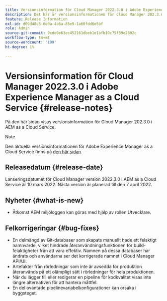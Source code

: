 ```yaml
---
title: Versionsinformation för Cloud Manager 2022.3.0 i Adobe Experience Manager as a Cloud Service
description: Det här är versionsinformationen för Cloud Manager 202.3.0 i AEM as a Cloud Service.
feature: Release Information
exl-id: d09d48c5-6e0a-4a6a-85e9-1a60fdd6e5bf
role: Admin
source-git-commit: 9cde6e63ec452161dbeb1e1bfb10c75f89e2692c
workflow-type: tm+mt
source-wordcount: '199'
ht-degree: 1%

---
```


# Versionsinformation för Cloud Manager 2022.3.0 i Adobe Experience Manager as a Cloud Service {#release-notes}

På den här sidan visas versionsinformation för Cloud Manager 202.3.0 i AEM as a Cloud Service.

>[!NOTE]
>
>Den aktuella versionsinformationen för Adobe Experience Manager as a Cloud Service finns på [den här sidan](/help/release-notes/release-notes-cloud/release-notes-current.md).

## Releasedatum {#release-date}

Lanseringsdatumet för Cloud Manager version 2022.3.0 i AEM as a Cloud Service är 10 mars 2022. Nästa version är planerad till den 7 april 2022.

## Nyheter {#what-is-new}

* Åtkomst AEM miljöloggen kan göras med hjälp av rollen Utvecklare.

## Felkorrigeringar {#bug-fixes}

* En delmängd av Git-databaser som skapats manuellt hade ett felaktigt namnvärde, vilket hindrade återanvändningsfunktionen för build-felaktigheter från att vara effektiv. Namnen på dessa databaser har ändrats och användarna ser det korrigerade namnet i Cloud Manager API/UI.
* Artefakter från rörledningar som inte är avsedda för produktion återanvänds på ett olämpligt sätt i rörledningar för hela produktionen.
* När du lägger till eller redigerar en pipeline för kodkvalitet visas inte längre alternativen för att hantera måttfel.
* En del oväntade pipelinevariabelkonfigurationer kan orsaka i byggsteget.
